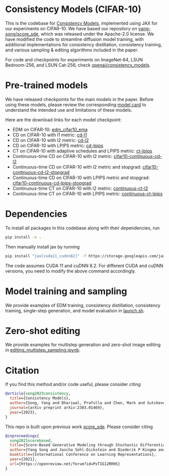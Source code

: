 # Consistency Models (CIFAR-10)

This is the codebase for [Consistency Models](https://arxiv.org/abs/2303.01469), implemented using JAX for our experiments on CIFAR-10. We have based our repository on [yang-song/score_sde](https://github.com/yang-song/score_sde), which was released under the Apache-2.0 license. We have modified the code to streamline diffusion model training, with additional implementations for consistency distillation, consistency training, and various sampling & editing algorithms included in the paper.

For code and checkpoints for experiments on ImageNet-64, LSUN Bedroom-256, and LSUN Cat-256, check [openai/consistency_models](https://github.com/openai/consistency_models).

# Pre-trained models

We have released checkpoints for the main models in the paper. Before using these models, please review the corresponding [model card](model-card.md) to understand the intended use and limitations of these models.

Here are the download links for each model checkpoint:

 * EDM on CIFAR-10: [edm_cifar10_ema](https://openaipublic.blob.core.windows.net/consistency/jcm_checkpoints/edm_cifar10_ema)
 * CD on CIFAR-10 with l1 metric: [cd-l1](https://openaipublic.blob.core.windows.net/consistency/jcm_checkpoints/cd-l1/checkpoints/checkpoint_80)
 * CD on CIFAR-10 with l2 metric: [cd-l2](https://openaipublic.blob.core.windows.net/consistency/jcm_checkpoints/cd-l2/checkpoints/checkpoint_80)
 * CD on CIFAR-10 with LPIPS metric: [cd-lpips](https://openaipublic.blob.core.windows.net/consistency/jcm_checkpoints/cd-lpips/checkpoints/checkpoint_80)
 * CT on CIFAR-10 with adaptive schedules and LPIPS metric: [ct-lpips](https://openaipublic.blob.core.windows.net/consistency/jcm_checkpoints/ct-lpips/checkpoints/checkpoint_74)
 * Continuous-time CD on CIFAR-10 with l2 metric: [cifar10-continuous-cd-l2](https://openaipublic.blob.core.windows.net/consistency/jcm_checkpoints/cifar10-continuous-cd-l2/checkpoints/checkpoint_40)
 * Continuous-time CD on CIFAR-10 with l2 metric and stopgrad: [cifar10-continuous-cd-l2-stopgrad](https://openaipublic.blob.core.windows.net/consistency/jcm_checkpoints/cifar10-continuous-cd-l2-stopgrad/checkpoints/checkpoint_40)
 * Continuous-time CD on CIFAR-10 with LPIPS metric and stopgrad: [cifar10-continuous-cd-lpips-stopgrad](https://openaipublic.blob.core.windows.net/consistency/jcm_checkpoints/cifar10-continuous-cd-lpips-stopgrad/checkpoints/checkpoint_40)
 * Continuous-time CT on CIFAR-10 with l2 metric: [continuous-ct-l2](https://openaipublic.blob.core.windows.net/consistency/jcm_checkpoints/continuous-ct-l2/checkpoints/checkpoint_80)
 * Continuous-time CT on CIFAR-10 with LPIPS metric: [continuous-ct-lpips](https://openaipublic.blob.core.windows.net/consistency/jcm_checkpoints/continuous-ct-lpips/checkpoints/checkpoint_40)

# Dependencies

To install all packages in this codebase along with their dependencies, run
```sh
pip install -e .
```
Then manually install jax by running
```sh
pip install "jax[cuda11_cudnn82]" -f https://storage.googleapis.com/jax-releases/jax_cuda_releases.html
```
The code assumes CUDA 11 and cuDNN 8.2. For different CUDA and cuDNN versions, you need to modify the above command accordingly.

# Model training and sampling

We provide examples of EDM training, consistency distillation, consistency training, single-step generation, and model evaluation in [launch.sh](launch.sh).

# Zero-shot editing
We provide examples for multistep generation and zero-shot image editing in [editing_multistep_sampling.ipynb](editing_multistep_sampling.ipynb).

# Citation

If you find this method and/or code useful, please consider citing

```bibtex
@article{song2023consistency,
  title={Consistency Models},
  author={Song, Yang and Dhariwal, Prafulla and Chen, Mark and Sutskever, Ilya},
  journal={arXiv preprint arXiv:2303.01469},
  year={2023},
}
```

This repo is built upon previous work [score_sde](https://github.com/yang-song/score_sde). Please consider citing

```bibtex
@inproceedings{
  song2021scorebased,
  title={Score-Based Generative Modeling through Stochastic Differential Equations},
  author={Yang Song and Jascha Sohl-Dickstein and Diederik P Kingma and Abhishek Kumar and Stefano Ermon and Ben Poole},
  booktitle={International Conference on Learning Representations},
  year={2021},
  url={https://openreview.net/forum?id=PxTIG12RRHS}
}
```
